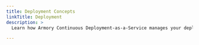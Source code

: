 ```yaml
---
title: Deployment Concepts
linkTitle: Deployment
description: >
  Learn how Armory Continuous Deployment-as-a-Service manages your deployments.

---
```


